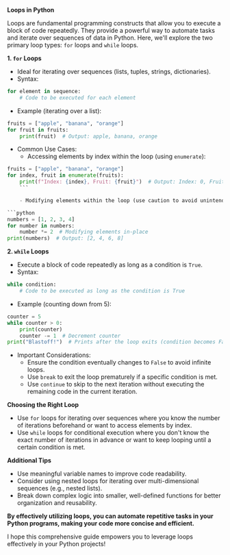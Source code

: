 **Loops in Python**

Loops are fundamental programming constructs that allow you to execute a block of code repeatedly. They provide a powerful way to automate tasks and iterate over sequences of data in Python. Here, we'll explore the two primary loop types: `for` loops and `while` loops.

**1. `for` Loops**

- Ideal for iterating over sequences (lists, tuples, strings, dictionaries).
- Syntax:

```python
for element in sequence:
    # Code to be executed for each element
```

- Example (iterating over a list):

```python
fruits = ["apple", "banana", "orange"]
for fruit in fruits:
    print(fruit)  # Output: apple, banana, orange
```

- Common Use Cases:
    - Accessing elements by index within the loop (using `enumerate`):

```python
fruits = ["apple", "banana", "orange"]
for index, fruit in enumerate(fruits):
    print(f"Index: {index}, Fruit: {fruit}")  # Output: Index: 0, Fruit: apple, etc.
    ```

    - Modifying elements within the loop (use caution to avoid unintended side effects):

```python
numbers = [1, 2, 3, 4]
for number in numbers:
    number *= 2  # Modifying elements in-place
print(numbers)  # Output: [2, 4, 6, 8]
```

**2. `while` Loops**

- Execute a block of code repeatedly as long as a condition is `True`.
- Syntax:

```python
while condition:
    # Code to be executed as long as the condition is True
```

- Example (counting down from 5):

```python
counter = 5
while counter > 0:
    print(counter)
    counter -= 1  # Decrement counter
print("Blastoff!")  # Prints after the loop exits (condition becomes False)
```

- Important Considerations:
    - Ensure the condition eventually changes to `False` to avoid infinite loops.
    - Use `break` to exit the loop prematurely if a specific condition is met.
    - Use `continue` to skip to the next iteration without executing the remaining code in the current iteration.

**Choosing the Right Loop**

- Use `for` loops for iterating over sequences where you know the number of iterations beforehand or want to access elements by index.
- Use `while` loops for conditional execution where you don't know the exact number of iterations in advance or want to keep looping until a certain condition is met.

**Additional Tips**

- Use meaningful variable names to improve code readability.
- Consider using nested loops for iterating over multi-dimensional sequences (e.g., nested lists).
- Break down complex logic into smaller, well-defined functions for better organization and reusability.

**By effectively utilizing loops, you can automate repetitive tasks in your Python programs, making your code more concise and efficient.**

I hope this comprehensive guide empowers you to leverage loops effectively in your Python projects!